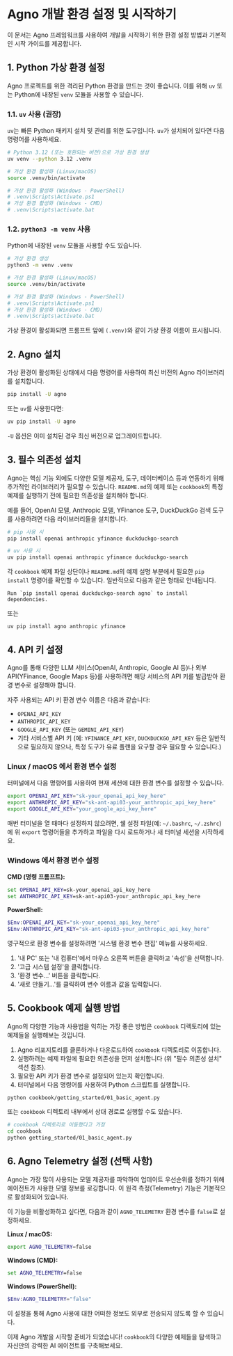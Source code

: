# Agno 개발 환경 설정 및 시작하기

이 문서는 Agno 프레임워크를 사용하여 개발을 시작하기 위한 환경 설정 방법과 기본적인 시작 가이드를 제공합니다.

## 1. Python 가상 환경 설정

Agno 프로젝트를 위한 격리된 Python 환경을 만드는 것이 좋습니다. 이를 위해 `uv` 또는 Python에 내장된 `venv` 모듈을 사용할 수 있습니다.

### 1.1. `uv` 사용 (권장)

`uv`는 빠른 Python 패키지 설치 및 관리를 위한 도구입니다. `uv`가 설치되어 있다면 다음 명령어를 사용하세요.

```bash
# Python 3.12 (또는 호환되는 버전)으로 가상 환경 생성
uv venv --python 3.12 .venv

# 가상 환경 활성화 (Linux/macOS)
source .venv/bin/activate

# 가상 환경 활성화 (Windows - PowerShell)
# .venv\Scripts\Activate.ps1
# 가상 환경 활성화 (Windows - CMD)
# .venv\Scripts\activate.bat
```

### 1.2. `python3 -m venv` 사용

Python에 내장된 `venv` 모듈을 사용할 수도 있습니다.

```bash
# 가상 환경 생성
python3 -m venv .venv

# 가상 환경 활성화 (Linux/macOS)
source .venv/bin/activate

# 가상 환경 활성화 (Windows - PowerShell)
# .venv\Scripts\Activate.ps1
# 가상 환경 활성화 (Windows - CMD)
# .venv\Scripts\activate.bat
```

가상 환경이 활성화되면 프롬프트 앞에 `(.venv)`와 같이 가상 환경 이름이 표시됩니다.

## 2. Agno 설치

가상 환경이 활성화된 상태에서 다음 명령어를 사용하여 최신 버전의 Agno 라이브러리를 설치합니다.

```bash
pip install -U agno
```

또는 `uv`를 사용한다면:

```bash
uv pip install -U agno
```

`-U` 옵션은 이미 설치된 경우 최신 버전으로 업그레이드합니다.

## 3. 필수 의존성 설치

Agno는 핵심 기능 외에도 다양한 모델 제공자, 도구, 데이터베이스 등과 연동하기 위해 추가적인 라이브러리가 필요할 수 있습니다. `README.md`의 예제 또는 `cookbook`의 특정 예제를 실행하기 전에 필요한 의존성을 설치해야 합니다.

예를 들어, OpenAI 모델, Anthropic 모델, YFinance 도구, DuckDuckGo 검색 도구를 사용하려면 다음 라이브러리들을 설치합니다.

```bash
# pip 사용 시
pip install openai anthropic yfinance duckduckgo-search

# uv 사용 시
uv pip install openai anthropic yfinance duckduckgo-search
```

각 `cookbook` 예제 파일 상단이나 `README.md`의 예제 설명 부분에서 필요한 `pip install` 명령어를 확인할 수 있습니다. 일반적으로 다음과 같은 형태로 안내됩니다.

```
Run `pip install openai duckduckgo-search agno` to install dependencies.
```

또는

```
uv pip install agno anthropic yfinance
```

## 4. API 키 설정

Agno를 통해 다양한 LLM 서비스(OpenAI, Anthropic, Google AI 등)나 외부 API(YFinance, Google Maps 등)를 사용하려면 해당 서비스의 API 키를 발급받아 환경 변수로 설정해야 합니다.

자주 사용되는 API 키 환경 변수 이름은 다음과 같습니다:

*   `OPENAI_API_KEY`
*   `ANTHROPIC_API_KEY`
*   `GOOGLE_API_KEY` (또는 `GEMINI_API_KEY`)
*   기타 서비스별 API 키 (예: `YFINANCE_API_KEY`, `DUCKDUCKGO_API_KEY` 등은 일반적으로 필요하지 않으나, 특정 도구가 유료 플랜을 요구할 경우 필요할 수 있습니다.)

### Linux / macOS 에서 환경 변수 설정

터미널에서 다음 명령어를 사용하여 현재 세션에 대한 환경 변수를 설정할 수 있습니다.

```bash
export OPENAI_API_KEY="sk-your_openai_api_key_here"
export ANTHROPIC_API_KEY="sk-ant-api03-your_anthropic_api_key_here"
export GOOGLE_API_KEY="your_google_api_key_here"
```

매번 터미널을 열 때마다 설정하지 않으려면, 쉘 설정 파일(예: `~/.bashrc`, `~/.zshrc`)에 위 `export` 명령어들을 추가하고 파일을 다시 로드하거나 새 터미널 세션을 시작하세요.

### Windows 에서 환경 변수 설정

**CMD (명령 프롬프트):**

```cmd
set OPENAI_API_KEY=sk-your_openai_api_key_here
set ANTHROPIC_API_KEY=sk-ant-api03-your_anthropic_api_key_here
```

**PowerShell:**

```powershell
$Env:OPENAI_API_KEY="sk-your_openai_api_key_here"
$Env:ANTHROPIC_API_KEY="sk-ant-api03-your_anthropic_api_key_here"
```

영구적으로 환경 변수를 설정하려면 '시스템 환경 변수 편집' 메뉴를 사용하세요.

1.  '내 PC' 또는 '내 컴퓨터'에서 마우스 오른쪽 버튼을 클릭하고 '속성'을 선택합니다.
2.  '고급 시스템 설정'을 클릭합니다.
3.  '환경 변수...' 버튼을 클릭합니다.
4.  '새로 만들기...'를 클릭하여 변수 이름과 값을 입력합니다.

## 5. Cookbook 예제 실행 방법

Agno의 다양한 기능과 사용법을 익히는 가장 좋은 방법은 `cookbook` 디렉토리에 있는 예제들을 실행해보는 것입니다.

1.  Agno 리포지토리를 클론하거나 다운로드하여 `cookbook` 디렉토리로 이동합니다.
2.  실행하려는 예제 파일에 필요한 의존성을 먼저 설치합니다 (위 "필수 의존성 설치" 섹션 참조).
3.  필요한 API 키가 환경 변수로 설정되어 있는지 확인합니다.
4.  터미널에서 다음 명령어를 사용하여 Python 스크립트를 실행합니다.

```bash
python cookbook/getting_started/01_basic_agent.py
```

또는 `cookbook` 디렉토리 내부에서 상대 경로로 실행할 수도 있습니다.

```bash
# cookbook 디렉토리로 이동했다고 가정
cd cookbook
python getting_started/01_basic_agent.py
```

## 6. Agno Telemetry 설정 (선택 사항)

Agno는 가장 많이 사용되는 모델 제공자를 파악하여 업데이트 우선순위를 정하기 위해 에이전트가 사용한 모델 정보를 로깅합니다. 이 원격 측정(Telemetry) 기능은 기본적으로 활성화되어 있습니다.

이 기능을 비활성화하고 싶다면, 다음과 같이 `AGNO_TELEMETRY` 환경 변수를 `false`로 설정하세요.

**Linux / macOS:**

```bash
export AGNO_TELEMETRY=false
```

**Windows (CMD):**

```cmd
set AGNO_TELEMETRY=false
```

**Windows (PowerShell):**

```powershell
$Env:AGNO_TELEMETRY="false"
```

이 설정을 통해 Agno 사용에 대한 어떠한 정보도 외부로 전송되지 않도록 할 수 있습니다.

이제 Agno 개발을 시작할 준비가 되었습니다! `cookbook`의 다양한 예제들을 탐색하고 자신만의 강력한 AI 에이전트를 구축해보세요.
